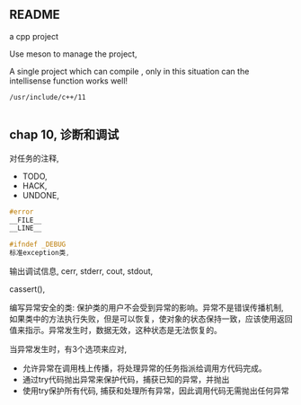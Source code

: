## README

a cpp project

Use meson to manage the project,

A single project which can compile , only in this situation can the intellisense function works well! 

```
/usr/include/c++/11


```

## chap 10, 诊断和调试
对任务的注释,
- TODO,
- HACK,
- UNDONE, 

```c
#error
__FILE__
__LINE__

#ifndef _DEBUG
标准exception类, 
```

输出调试信息, cerr, stderr, cout, stdout, 

cassert(), 

编写异常安全的类:
保护类的用户不会受到异常的影响。异常不是错误传播机制, 如果类中的方法执行失败，但是可以恢复，使对象的状态保持一致，应该使用返回值来指示。异常发生时，数据无效，这种状态是无法恢复的。

当异常发生时，有3个选项来应对,
- 允许异常在调用栈上传播，将处理异常的任务指派给调用方代码完成。
- 通过try代码抛出异常来保护代码，捕获已知的异常，并抛出
- 使用try保护所有代码, 捕获和处理所有异常，因此调用代码无需抛出任何异常

```


```


